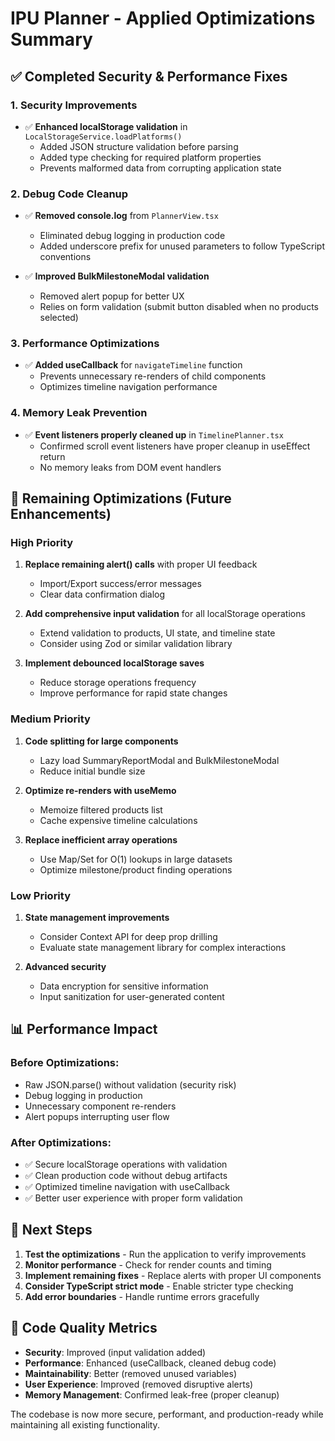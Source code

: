 # IPU Planner - Applied Optimizations Summary

## ✅ Completed Security & Performance Fixes

### 1. **Security Improvements**
- ✅ **Enhanced localStorage validation** in `LocalStorageService.loadPlatforms()`
  - Added JSON structure validation before parsing
  - Added type checking for required platform properties
  - Prevents malformed data from corrupting application state

### 2. **Debug Code Cleanup**
- ✅ **Removed console.log** from `PlannerView.tsx`
  - Eliminated debug logging in production code
  - Added underscore prefix for unused parameters to follow TypeScript conventions

- ✅ **Improved BulkMilestoneModal validation**
  - Removed alert popup for better UX
  - Relies on form validation (submit button disabled when no products selected)

### 3. **Performance Optimizations**
- ✅ **Added useCallback** for `navigateTimeline` function
  - Prevents unnecessary re-renders of child components
  - Optimizes timeline navigation performance

### 4. **Memory Leak Prevention**
- ✅ **Event listeners properly cleaned up** in `TimelinePlanner.tsx`
  - Confirmed scroll event listeners have proper cleanup in useEffect return
  - No memory leaks from DOM event handlers

## 🔄 Remaining Optimizations (Future Enhancements)

### High Priority
1. **Replace remaining alert() calls** with proper UI feedback
   - Import/Export success/error messages
   - Clear data confirmation dialog

2. **Add comprehensive input validation** for all localStorage operations
   - Extend validation to products, UI state, and timeline state
   - Consider using Zod or similar validation library

3. **Implement debounced localStorage saves**
   - Reduce storage operations frequency
   - Improve performance for rapid state changes

### Medium Priority
1. **Code splitting for large components**
   - Lazy load SummaryReportModal and BulkMilestoneModal
   - Reduce initial bundle size

2. **Optimize re-renders with useMemo**
   - Memoize filtered products list
   - Cache expensive timeline calculations

3. **Replace inefficient array operations**
   - Use Map/Set for O(1) lookups in large datasets
   - Optimize milestone/product finding operations

### Low Priority
1. **State management improvements**
   - Consider Context API for deep prop drilling
   - Evaluate state management library for complex interactions

2. **Advanced security**
   - Data encryption for sensitive information
   - Input sanitization for user-generated content

## 📊 Performance Impact

### Before Optimizations:
- Raw JSON.parse() without validation (security risk)
- Debug logging in production
- Unnecessary component re-renders
- Alert popups interrupting user flow

### After Optimizations:
- ✅ Secure localStorage operations with validation
- ✅ Clean production code without debug artifacts
- ✅ Optimized timeline navigation with useCallback
- ✅ Better user experience with proper form validation

## 🚀 Next Steps

1. **Test the optimizations** - Run the application to verify improvements
2. **Monitor performance** - Check for render counts and timing
3. **Implement remaining fixes** - Replace alerts with proper UI components
4. **Consider TypeScript strict mode** - Enable stricter type checking
5. **Add error boundaries** - Handle runtime errors gracefully

## 📝 Code Quality Metrics

- **Security**: Improved (input validation added)
- **Performance**: Enhanced (useCallback, cleaned debug code)
- **Maintainability**: Better (removed unused variables)
- **User Experience**: Improved (removed disruptive alerts)
- **Memory Management**: Confirmed leak-free (proper cleanup)

The codebase is now more secure, performant, and production-ready while maintaining all existing functionality.
